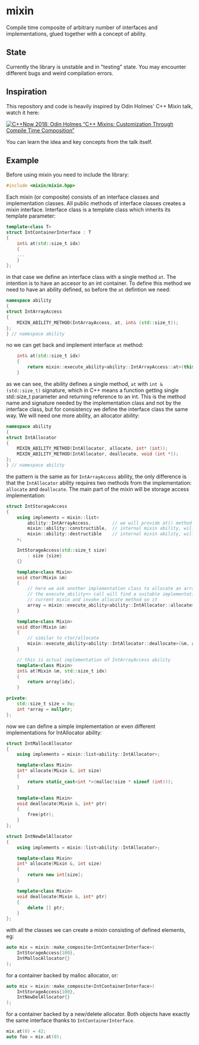 # mixin

Compile time composite of arbitrary number of interfaces and implementations,
glued together with a concept of ability.

## State

Currently the library is unstable and in "testing" state. You may encounter different bugs and weird
compilation errors.

## Inspiration
This repository and code is heavily inspired by Odin Holmes' C++ Mixin talk, watch it here:

[![C++Now 2018: Odin Holmes “C++ Mixins: Customization Through Compile Time Composition”](https://img.youtube.com/vi/wWZi_wPyVvs/0.jpg)](https://www.youtube.com/watch?v=wWZi_wPyVvs)

You can learn the idea and key concepts from the talk itself.

## Example

Before using mixin you need to include the library:

```cpp
#include <mixin/mixin.hpp>
```

Each mixin (or composite) consists of an interface classes and implementation classes. All public methods of interface classes
creates a mixin interface. Interface class is a template class which inherits its template parameter:

```cpp
template<class T>
struct IntContainerInterface : T
{
    int& at(std::size_t idx)
    {
    ...
    }
};
```

in that case we define an interface class with a single method `at`. The intention is to have an accesor to an int container. To
define this method we need to have an ability defined, so before the `at` defintion we need:

```cpp
namespace ability
{
struct IntArrayAccess
{
    MIXIN_ABILITY_METHOD(IntArrayAccess, at, int& (std::size_t));
};
} // namespace ability
```

no we can get back and implement interface `at` method:

```cpp
    int& at(std::size_t idx)
    {
        return mixin::execute_ability<ability::IntArrayAccess::at>(this, idx);
    }
```

as we can see, the ability defines a single method, `at` with `int & (std::size_t)` signature, which in C++ means a function
getting single std::size_t parameter and returning reference to an int. This is the method name and signature needed by the
implementation class and not by the interface class, but for consistency we define the interface class the same way. We will
need one more ability, an allocator ability:

```cpp
namespace ability
{
struct IntAllocator
{
    MIXIN_ABILITY_METHOD(IntAllocator, allocate, int* (int));
    MIXIN_ABILITY_METHOD(IntAllocator, deallocate, void (int *));
};
} // namespace ability
```

the pattern is the same as for `IntArrayAccess` ability, the only difference is that the `IntAllocator` ability requires
two methods from the implementation: `allocate` and `deallocate`. The main part of the mixin will be storage access implementation:

```cpp
struct IntStorageAccess
{
    using implements = mixin::list<
        ability::IntArrayAccess,        // we will provide at() method
        mixin::ability::constructible,  // internal mixin ability, will cause ctor() to be called
        mixin::ability::destructible    // internal mixin ability, will cause dtor() to be called
    >;

    IntStorageAccess(std::size_t size)
        : size {size}
    {}

    template<class Mixin>
    void ctor(Mixin &m)
    {
        // here we ask another implementation class to allocate an array for us,
        // the execute_ability<> call will find a suitable implementation from the
        // current mixin and invoke allocate method on it
        array = mixin::execute_ability<ability::IntAllocator::allocate>(&m, size);
    }

    template<class Mixin>
    void dtor(Mixin &m)
    {
        // similar to ctor/allocate
        mixin::execute_ability<ability::IntAllocator::deallocate>(&m, array);
    }

    // this is actual implementation of IntArrayAccess ability
    template<class Mixin>
    int& at(Mixin &m, std::size_t idx)
    {
        return array[idx];
    }

private:
    std::size_t size = 0u;
    int *array = nullptr;
};
```

now we can define a simple implementation or even different implementations for IntAllocator ability:

```cpp
struct IntMallocAllocator
{
    using implements = mixin::list<ability::IntAllocator>;

    template<class Mixin>
    int* allocate(Mixin &, int size)
    {
        return static_cast<int *>(malloc(size * sizeof (int)));
    }

    template<class Mixin>
    void deallocate(Mixin &, int* ptr)
    {
        free(ptr);
    }
};

struct IntNewDelAllocator
{
    using implements = mixin::list<ability::IntAllocator>;

    template<class Mixin>
    int* allocate(Mixin &, int size)
    {
        return new int[size];
    }

    template<class Mixin>
    void deallocate(Mixin &, int* ptr)
    {
        delete [] ptr;
    }
};
```

with all the classes we can create a mixin consisting of defined elements, eg:

```cpp
auto mix = mixin::make_composite<IntContainerInterface>(
    IntStorageAccess{100},
    IntMallocAllocator{}
);
```

for a container backed by malloc allocator, or:

```cpp
auto mix = mixin::make_composite<IntContainerInterface>(
    IntStorageAccess{100},
    IntNewDelAllocator{}
);
```

for a container backed by a new/delete allocator. Both objects have exactly the same interface thanks to `IntContainerInterface`.

```cpp
mix.at(0) = 42;
auto foo = mix.at(0);
```
